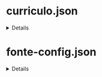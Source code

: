 # curriculo.json

<details>

Este JSON é utilizado para carregar as informações do currículo. Os atributos disponíveis são:
- **atualizadoEm**: Data da última atualização das informações no formato "Última atualização em maio de 2024".
- **titulo**: Título principal, por exemplo, "CURRICULUM VITAE".
- **nome**: Nome completo da pessoa.
- **dataNascimento**: Data de nascimento no formato "DD/MM/AAAA".
- **estadoCivil**: Estado civil da pessoa.
- **emailPessoal**: Endereço de e-mail pessoal.
- **linkedIn**: Link para o perfil do LinkedIn da pessoa.
- **formacoes**: Lista de formações acadêmicas e profissionais, cada uma contendo:
  - **instituto**: Instituição onde foi realizada a formação.
  - **area**: Área de estudo ou curso realizado.
  - **concluidoEm**: Ano de conclusão.
  - **TCC**: (opcional) Título do Trabalho de Conclusão de Curso.
  - **TCClink**: (opcional) Link para acesso ao TCC.
- **experiencias**: Lista de experiências profissionais, cada uma contendo:
  - **empresa**: Nome da empresa.
  - **cargo**: Cargo ocupado.
  - **modalidade**: Modalidade de trabalho (presencial, home office, etc.).
  - **periodo**: Período de atuação na empresa.
  - **atividades**: Descrição das principais atividades realizadas.
- **CursosTreinamentosCertificacoes**: Lista de cursos, treinamentos e certificações obtidas, cada um contendo:
  - **tipo**: Curso, Treinamento ou Certificado.
  - **nome**: Nome do curso, treinamento ou certificação.
  - **link**: (opcional) Link para mais informações sobre o curso, treinamento ou certificado.
  - **onde**: Local onde o curso ou treinamento foi realizado ou certificado foi emitido.
  - **quando**: Ano em que o curso ou treinamento foi concluído ou certificado foi obtido.
- **InformacoesBasicas**: Informações adicionais sobre habilidades, interesses ou atividades relevantes.
- **rodapeSite**: Informação sobre quem desenvolveu o site, incluindo tecnologias utilizadas.

Este JSON pode ser editado manualmente por quem possui acesso ao projeto para atualizar as informações conforme necessário.

## Exemplo

```json
{
	"atualizadoEm": "Última atualização em junho de 2024",
	"titulo": "CURRICULUM VITAE",
	"nome": "Ana Carolina Santos",
	"dataNascimento": "15/09/1985",
	"estadoCivil": "Casada",
	"emailPessoal": "ana.carol.santos@gmail.com",
	"linkedIn": "https://www.linkedin.com/in/anacarolsantos/",
	"formacoes": [
		{
			"instituto": "Universidade Federal de São Paulo",
			"area": "Bacharelado em Engenharia de Produção",
			"concluidoEm": "2010"
		},
		{
			"instituto": "Instituto Brasileiro de Contabilidade",
			"area": "Curso Técnico em Contabilidade",
			"concluidoEm": "2005"
		}
	],
	"experiencias": [
		{
			"empresa": "Tech Solutions Ltda.",
			"cargo": "Gerente de Projetos",
			"modalidade": "Presencial",
			"periodo": "março de 2015 até o momento",
			"atividades": "Coordenação de equipes de desenvolvimento, gerenciamento de projetos de TI, análise de requisitos e implementação de soluções tecnológicas."
		},
		{
			"empresa": "Consultoria ABC",
			"cargo": "Analista Financeiro",
			"modalidade": "Presencial",
			"periodo": "janeiro de 2012 a fevereiro de 2015",
			"atividades": "Análise de crédito, gestão de fluxo de caixa, elaboração de relatórios financeiros e controle de custos."
		}
	],
	"CursosTreinamentosCertificacoes": [
		{
			"tipo": "Curso",
			"nome": "Gestão Ágil de Projetos",
			"onde": "Coursera",
			"quando": "2022"
		},
		{
			"tipo": "Certificado",
			"nome": "PMP (Project Management Professional)",
			"onde": "Project Management Institute",
			"quando": "2018"
		}
	],
	"InformacoesBasicas": [
		"Fluente em inglês",
		"Experiência em gestão de equipes multidisciplinares",
		"Conhecimentos avançados em Excel"
	],
	"rodapeSite":"Desenvolvido por Bruno Silva Macário utilizando Bootstrap v4.1.3 + Javascript + JSON"
}
```
</details>


# fonte-config.json

<details>
Este JSON define as configurações de fontes e cores utilizadas no currículo, incorporando informações do Bootstrap, HTML e CSS.

- **tituloSite**: Fonte utilizada para o título do site.
- **tituloSiteCor**: Classe do Bootstrap ou estilo CSS aplicado ao título do site para cor.
- **tituloPrincipal**: Fonte utilizada para os títulos principais, como "CURRICULUM VITAE".
- **tituloPrincipalCor**: Classe do Bootstrap ou estilo CSS aplicado aos títulos principais para cor.
- **tituloSecundario**: Fonte utilizada para títulos secundários.
- **tituloSecundarioCor**: Classe do Bootstrap ou estilo CSS aplicado aos títulos secundários para cor.
- **textoDestaque**: Fonte utilizada para textos em destaque.
- **textoDestaqueCor**: Classe do Bootstrap ou estilo CSS aplicado aos textos em destaque para cor.
- **textoPadrao**: Fonte padrão para o texto principal do currículo.
- **textoPadraoCor**: Classe do Bootstrap ou estilo CSS aplicado ao texto padrão para cor.
- **textoPadraoLink**: Fonte utilizada para links no texto padrão.
- **textoPadraoLinkCor**: Classe do Bootstrap ou estilo CSS aplicado aos links no texto padrão para cor.

Essas definições são aplicadas no currículo para garantir consistência visual e estilística utilizando as tecnologias mencionadas.

Este JSON pode ser ajustado conforme necessário para modificar as fontes e cores do currículo conforme especificado

## Exemplo
```json
{
	"tituloSite": "Roboto, sans-serif",
	"tituloSiteCor": "text-primary",
	"tituloPrincipal": "Montserrat, sans-serif",
	"tituloPrincipalCor": "text-dark",
	"tituloSecundario": "Arial, sans-serif",
	"tituloSecundarioCor": "text-muted",
	"textoDestaque": "Open Sans, sans-serif",
	"textoDestaqueCor": "text-success",
	"textoPadrao": "Lato, sans-serif",
	"textoPadraoCor": "text-body",
	"textoPadraoLink": "Roboto Condensed, sans-serif",
	"textoPadraoLinkCor": "text-primary"
}
```

</details>
